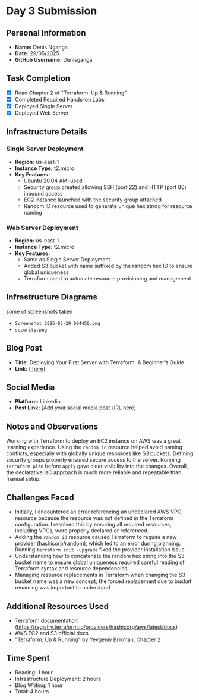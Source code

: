# Day 3 Submission

## Personal Information
- **Name:** Denis Nganga
- **Date:** 29/05/2025
- **GitHub Username:** Denisganga

## Task Completion
- [x] Read Chapter 2 of "Terraform: Up & Running"
- [x] Completed Required Hands-on Labs
- [x] Deployed Single Server
- [x] Deployed Web Server

## Infrastructure Details

### Single Server Deployment
- **Region:** us-east-1
- **Instance Type:** t2.micro
- **Key Features:**  
  - Ubuntu 20.04 AMI used  
  - Security group created allowing SSH (port 22) and HTTP (port 80) inbound access  
  - EC2 instance launched with the security group attached  
  - Random ID resource used to generate unique hex string for resource naming

### Web Server Deployment
- **Region:** us-east-1
- **Instance Type:** t2.micro
- **Key Features:**  
  - Same as Single Server Deployment  
  - Added S3 bucket with name suffixed by the random hex ID to ensure global uniqueness  
  - Terraform used to automate resource provisioning and management

## Infrastructure Diagrams
some of screenshots taken
- `Screenshot 2025-05-29 094450.png`
- `security.png` 

## Blog Post
- **Title:** Deploying Your First Server with Terraform: A Beginner’s Guide  
- **Link:** [[ here](https://medium.com/@denisnganga16/deploying-your-first-server-with-terraform-a-beginners-guide-9e6c8638b1f3)]

## Social Media
- **Platform:** Linkedin 
- **Post Link:** [Add your social media post URL here]

## Notes and Observations
Working with Terraform to deploy an EC2 instance on AWS was a great learning experience. Using the `random_id` resource helped avoid naming conflicts, especially with globally unique resources like S3 buckets. Defining security groups properly ensured secure access to the server. Running `terraform plan` before `apply` gave clear visibility into the changes. Overall, the declarative IaC approach is much more reliable and repeatable than manual setup.
## Challenges Faced
- Initially, I encountered an error referencing an undeclared AWS VPC resource because the resource was not defined in the Terraform configuration. I resolved this by ensuring all required resources, including VPCs, were properly declared or referenced.
- Adding the `random_id` resource caused Terraform to require a new provider (hashicorp/random), which led to an error during planning. Running `terraform init -upgrade` fixed the provider installation issue.
- Understanding how to concatenate the random hex string into the S3 bucket name to ensure global uniqueness required careful reading of Terraform syntax and resource dependencies.
- Managing resource replacements in Terraform when changing the S3 bucket name was a new concept; the forced replacement due to bucket renaming was important to understand
## Additional Resources Used
- Terraform documentation (https://registry.terraform.io/providers/hashicorp/aws/latest/docs)
- AWS EC2 and S3 official docs
- "Terraform: Up & Running" by Yevgeniy Brikman, Chapter 2

## Time Spent
- Reading: 1 hour  
- Infrastructure Deployment: 2 hours   
- Blog Writing: 1 hour  
- Total: 4 hours
